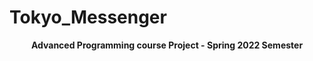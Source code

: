 # Tokyo_Messenger
<p  align="center"> <b>Advanced Programming course Project - Spring 2022 Semester</b> </p>
